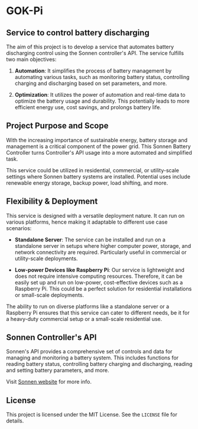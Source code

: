 # GOK-Pi
## Service to control battery discharging

The aim of this project is to develop a service that automates battery discharging control using the Sonnen controller's API. The service fulfills two main objectives:

1. **Automation**: It simplifies the process of battery management by automating various tasks, such as monitoring battery status, controlling charging and discharging based on set parameters, and more.

2. **Optimization**: It utilizes the power of automation and real-time data to optimize the battery usage and durability. This potentially leads to more efficient energy use, cost savings, and prolongs battery life.

## Project Purpose and Scope

With the increasing importance of sustainable energy, battery storage and management is a critical component of the power grid. This Sonnen Battery Controller turns Controller's API usage into a more automated and simplified task.

This service could be utilized in residential, commercial, or utility-scale settings where Sonnen battery systems are installed. Potential uses include renewable energy storage, backup power, load shifting, and more.

## Flexibility & Deployment

This service is designed with a versatile deployment nature. It can run on various platforms, hence making it adaptable to different use case scenarios:

- **Standalone Server**: The service can be installed and run on a standalone server in setups where higher computer power, storage, and network connectivity are required. Particularly useful in commercial or utility-scale deployments.

- **Low-power Devices like Raspberry Pi**: Our service is lightweight and does not require intensive computing resources. Therefore, it can be easily set up and run on low-power, cost-effective devices such as a Raspberry Pi. This could be a perfect solution for residential installations or small-scale deployments.

The ability to run on diverse platforms like a standalone server or a Raspberry Pi ensures that this service can cater to different needs, be it for a heavy-duty commercial setup or a small-scale residential use.

## Sonnen Controller's API

Sonnen's API provides a comprehensive set of controls and data for managing and monitoring a battery system. This includes functions for reading battery status, controlling battery charging and discharging, reading and setting battery parameters, and more. 

Visit [Sonnen website](https://sonnen.es/) for more info.

## License

This project is licensed under the MIT License. See the `LICENSE` file for details.
